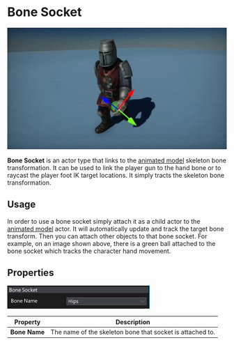 # Bone Socket

![Bone Socket](media/bone-socket.gif)

**Bone Socket** is an actor type that links to the [animated model](animated-model.md) skeleton bone transformation. It can be used to link the player gun to the hand bone or to raycast the player foot IK target locations. It simply tracts the skeleton bone transformation.

## Usage

In order to use a bone socket simply attach it as a child actor to the [animated model](animated-model.md) actor. It will automatically update and track the target bone transform. Then you can attach other objects to that bone socket. For example, on an image shown above, there is a green ball attached to the bone socket which tracks the character hand movement.

## Properties

![Bone Socket Properties](media/bone-socket-properties.png)

| Property | Description |
|--------|--------|
| **Bone Name** | The name of the skeleton bone that socket is attached to. |
